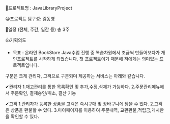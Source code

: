 📁프로젝트명 : JavaLibraryProject

😀프로젝트 팀구성: 김동영
 
 📆일정 (전체, 주간, 일간 등)
    총 3주

👍기획의도
   - 목표 : 온라인 BookStore
  Java수업 진행 중 복습차원에서 조금씩 만들어보다가 개인프로젝트를 시작하게 되었습니다.
  첫 프로젝트이기 때문에 저에게는 의미있는 프로젝트입니다.
  
  구분은 크게 관리자, 고객으로 구분되며 제공하는 서비스는 아래와 같습니다.
  
  ✔관리자
  1.재고관리를 통한 목록확인 및 추가,수정,삭제가 가능하다.
  2.주문관리메뉴에서 주문확인, 결제승인/취소, 결산 기능
  
  ✔고객
  1.관리자가 등록한 상품을 고객은 즉시구매 및 장바구니에 담을 수 있다.
  2.고객은 상품을 환불할 수 있다.
  3.마이페이지를 이용하여 주문내역, 교환환불,적립금,게시판을 확인할 수 있다.
